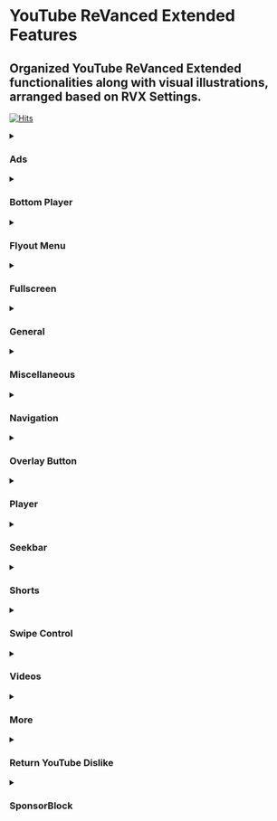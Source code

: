# YouTube ReVanced Extended Features


## Organized YouTube ReVanced Extended functionalities along with visual illustrations, arranged based on RVX Settings.

[![Hits](https://hits.sh/github.com/kazimmt/rvx-features/hits.svg)](https://hits.sh/github.com/kazimmt/rvx-features/hits/)

<details>
<summary>

### Ads</summary>
<img src="/assets/youtube/header/ads.jpg" >
  
**Hide general ads**
>Removes general ads.
<img src="/assets/youtube/ads/hide-general-ads.jpg" >

**Hide image shelf**
>Hides image shelves from YouTube Feed
<img src="/assets/youtube/ads/hide-image-shelf.jpg" >

**Hide merchandise shelf**
>Hides merchandise ads from feed.
<img src="/assets/youtube/ads/hide-merchandise-shelf.jpg" >

**Hide paid promotion banner**
>Hides paid promotion banner from video
<img src="/assets/youtube/ads/hide-paid-promotion-banner.jpg" >

**Hide self sponsored cards**
>Hides self sponsored cards under video info.
<img src="/assets/youtube/ads/hide-self-sponsored-card.jpg" >

**View product Banner**
>Hides View products Banner from Video Player
<img src="/assets/youtube/ads/hide-view-products-banner.jpg" >

** Web search result**
>Hides web search results from search feed.
<img src="/assets/youtube/ads/hide-web-search-result.jpg" >

**Hide video ads**
>Removes ads in the video player.
<img src="/assets/youtube/ads/hide-video-ads.jpg" >

**Hide get premium**
>Hides the YouTube Premium promotion banner between the player and video description.
<img src="/assets/youtube/ads/hide-get-premium.jpg" >
</details>

<details>
<summary>

### Bottom Player</summary>
<img src="/assets/youtube/header/bottom-player.jpg" >

**Button container**

**Hide button container**
>Adds the options to hide action buttons under a video.
<img src="/assets/youtube/bottom-player/hide-button-container.jpg" >

**Comments**

**Hide channel guidelines**
>Hide community guidelines from comments.
<img src="/assets/youtube/bottom-player/hide-channel-guidelines.jpg" >

**Hide comments section**
>Adds options to hide comment component under a video.
<img src="/assets/youtube/bottom-player/hide-comment-section.jpg" >

**Hide thanks button**
>Hides super thanks button from comments.
<img src="/assets/youtube/bottom-player/hide-thanks-button.jpg" >

**Hide preview comment**
>Hides preview from comments
<img src="/assets/youtube/bottom-player/hide-preview-comment.jpg" >
</details>

<details>
<summary>

### Flyout Menu</summary>
<img src="/assets/youtube/header/flyout-menu.jpg" >

**Feed flyout panel**

**Hide feed flyout menu**
>Hides components from feed flyout menu.
<img src="/assets/youtube/flyout-menu/hide-feed-flyout-menu.jpg" >

**Player flyout panel**

**Enable old quality layout**
>Enables the original quality flyout menu.
<img src="/assets/youtube/flyout-menu/enable-old-quality-layout.jpg" >

**Hide flyout panel**
>Adds options to hide player settings flyout panel.
<img src="/assets/youtube/flyout-menu/hide-flyout-panel.jpg" >
</details>

<details>
<summary>

### Fullscreen</summary>
<img src="/assets/youtube/header/fullscreen.jpg" >

**Hide autoplay preview**
>Hides the autoplay preview container in the fullscreen.
<img src="/assets/youtube/fullscreen/hide-autoplay-preview.jpg" >

**Hide endscreen overlay**
>Hides endscreen overlay when swiping up while in fullscreen and at the end of videos.
<img src="/assets/youtube/fullscreen/hide-endscreen-overlay.jpg" >

**Hide fullscreen panels**
>Hides video description and comments panel in fullscreen view.
<img src="/assets/youtube/fullscreen/hide-fullscreen-panels.jpg" >

**Quick actions**

**Hide quick actions container**
>Adds the options to hide quick actions components in the fullscreen.
<img src="/assets/youtube/fullscreen/hide-quick-actions-container.jpg" >
```You can also hide them separately.```

**Experimental Flags**

**Enable compact controls overlay**
>Compact all control overlay in fullscressn.
<img src="/assets/youtube/fullscreen/enable-compact-controls-overlay.jpg"
</details>

<details>
<summary>

### General</summary>
<img src="/assets/youtube/header/general.jpg" >

**Disable forced auto captions**
>Disable forced captions from being automatically enabled.
<img src="/assets/youtube/general/disable-forced-auto-caption.jpg" >

**Enable tablet mini player**
>Enables the tablet mini player layout.
<img src="/assets/youtube/general/enable-tablet-mini-player.jpg" >

**Enable wide search bar**
>Replaces the search icon with a wide search bar. This will hide the YouTube logo when active.
<img src="/assets/youtube/general/enable-wide-search-bar.jpg" >

**Hide account menu**
>Hide account menu elements.
<img src="/assets/youtube/general/hide-account-menu-elements.jpg" >

**Hide auto player popup panels**
>Hide automatic popup panels (playlist or live chat) on video player.
<img src="/assets/youtube/general/hide-auto-player-popup.jpg" >

**Hide category bar**
>Hide the category bar at the top of the feed, at the top of related videos & from search result.
<img src="/assets/youtube/general/hide-category-bar.jpg" >

**Hide channel avatar section**
>Hides the channel avatar section of the subscription feed.
<img src="/assets/youtube/general/hide-channel-avatar-section.jpg" >

**Hide crowdfunding box**
>Hides the crowdfunding box between the player and video description.
<img src="/assets/youtube/general/hide-crowdfunding-box.jpg" >

**Hide email address**
>Hides the email address(handle) in the account switcher.
<img src="/assets/youtube/general/hide-email-address.jpg" >

**Hide floating microphone**
>Hide floating microphone button from search page.
<img src="/assets/youtube/general/hide-floating-microphone.jpg" >

**Hide load more button**
>Hides load more ˅ / show more ˅ button on search feed.
<img src="/assets/youtube/general/hide-load-more-button.jpg" >

**Hide mix playlists**
>Removes mix playlists from home feed and video player.
<img src="/assets/youtube/general/hide-mix-playlist.jpg" >

**Hide snackbar**
>Hides the snackbar action popup.
<img src="/assets/youtube/general/hide-snackbar.jpg" >

**Hide suggestions shelf**
>Hides the Breaking news/top news, continue watching, Explore more channels, Shopping & watch it again shelves.
<img src="/assets/youtube/general/hide-suggestions-shelf.jpg" >

**Hide trending searches**
>Hide trending searches in the search bar.
<img src="/assets/youtube/general/hide-search-terms.jpg" >

**Header switch**
>Add switch to change header. [Regular or Premium]
<img src="/assets/youtube/general/header-switch.jpg" >

**Layout**

**Hide album cards**
>Hides the album cards below the artist description.
<img src="/assets/youtube/general/hide-album-cards.jpg" >

**Hide browse store button**
>Hide browse store button from any channel.

**Hide channel member shelf**
>Hide member shelf from channel.
<img src="/assets/youtube/general/hide-channel-member-shelf.jpg" >

**Hide community post**
>Hides community posts on the homepage tab & also from subscriptions feed.
<img src="/assets/youtube/general/hide-community-post.jpg" >

**Hide expandable chip under video**
>Hides expandable chip under video
<img src="/assets/youtube/general/hide-expandable-chip.jpg" >

**Hide feed surveys**
>Hides survey on the homepage and subscription feed
<img src="/assets/youtube/general/hide-feed-survey.jpg" >

**Hide gray description**
>Hides 'People also watched this video' under a video
<img src="/assets/youtube/general/hide-gray-description.jpg" >

**Hide gray seperator**
>Hides annoying gray lines between Video & Community Post
<img src="/assets/youtube/general/hide-gray-seperator.jpg" >

**Hide info panels**
>Hides important information panels from feed/search
<img src="/assets/youtube/general/hide-info-panels.jpg" >

**Hide join Button**
>Hides join button besides subscribe button.
<img src="/assets/youtube/general/hide-join-button.jpg" >

**Hide latest posts**
>Hides latest posts panels from feed
<img src="/assets/youtube/general/hide-latest-post.jpg" >

**Hide medical panels**
>Hides medical panels from feed/search
<img src="/assets/youtube/general/hide-medical-panels.jpg" >

**Hide movies shelf**
>Hides movies shelf from search
<img src="/assets/youtube/general/hide-movies-shelf.jpg" >

**Hide official header**
>Hides official header from any search result
<img src="/assets/youtube/general/hide-official-header.jpg" >

**Hide Ticket shelf**
>Hides ticket shelf of any upcoming events from search & related videos.
<img src="/assets/youtube/general/hide-ticket-shelf.jpg" >

**Hide timed reaction**
>Hides Timed Reaction from video comments/live chat
<img src="/assets/youtube/general/hide-timed-reaction.jpg" >

**Description**

**Hide Chapters**
>Hides chapters from video description
<img src="/assets/youtube/general/hide-chapters.jpg" >

**Hide music section**
>Hides music section from video description
<img src="/assets/youtube/general/hide-music-section.jpg" >

**Hide place section**
>Hides place section from video description
<img src="/assets/youtube/general/hide-place-section123.jpg" >

**Hide transcript section**
>Hides transcript section from video description
<img src="/assets/youtube/general/hide-transcript.jpg" >
</details>

<details>
<summary>

### Miscellaneous</summary>
<img src="/assets/youtube/header/miscellaneous.jpg" >

**Bypass ambient mode restrictions**
>Bypass ambient mode restrictions in battery saver mode.
<img src="/assets/youtube/miscellaneous/bypass-ambient-mode-restriction.jpg" >

**Enable external browser**
>Open URL outside the app in an external browser.
<img src="/assets/youtube/miscellaneous/enable-external-browser.jpg" >

**Enable new splash screen**
>Enabled the new splash screen (android 12+) tested by google.
<img src="/assets/youtube/miscellaneous/enable-new-splash-screen.jpg" >

**Enable open links directly**
>Skips over redirection URLs to external links.
<img src="/assets/youtube/miscellaneous/enable-open-links-directly.jpg" >

**Double back timeout**
>Set the number of seconds the double press back to exit.
<img src="/assets/youtube/miscellaneous/double-back-timeout.jpg" >

**Open default app settings**
>It allows you to set YouTube ReVanced Extended as default to open YouTube Links from anywhere.
<img src="/assets/youtube/miscellaneous/open-default-app-settings.jpg" >

**Open microG**
>Settings to Access MicroG Settings from YT directly.
<img src="/assets/youtube/miscellaneous/open-microg.jpg" >

***Experimental Flags***

**Disable quic Protocol**
>Disable CronetEngine's QUIC protocol. Read More: https://t.me/ReVancedBuildMMT/56259

**Enable force opus codec**
>Apply Opus codec instead of mp4a audio codec.
<img src="/assets/youtube/miscellaneous/enable-force-opus-codec.jpg" >

**Enable phone layout**
>Tricks the Tablet dpi to use some phone layout. (Community posts & Hide mix playlist will be availabe on tablet)
<img src="/assets/youtube/miscellaneous/enable-phone-layout.jpg" >

**Enable tablet layout**
>Tricks your phone dpi to change some layouts to Tablet layout (Community posts will not be available)
<img src="/assets/youtube/miscellaneous/enable-tablet-layout.jpg" >

**Enable VP9 codec**
>Forces the VP9 codec for videos. same vp9 codec setting that existed in Vanced. If your device is old enough or if your device's hardware specification isn't good enough. This option may work for you.
!<img src="/assets/youtube/miscellaneous/enable-vp9-codec.jpg" >

**Import / export setting**
>Options to Export Import ReVanced Extended Settings.
<img src="/assets/youtube/miscellaneous/import-export-settings.jpg" >

**Spoof app version**
>Spoof YouTube version to any old version to access some old features.
<img src="/assets/youtube/miscellaneous/spoof-app-version.jpg" >

```
Using Edit spoof app version, you can manually type any app version
```

**Spoof players parameter**
>Spoofs player parameters to prevent playback issues. You can also change Spoof player parameter type inside same settings. There are two types of Parameter. 1. **Player parameters of shors**, 2. **Player parameters of incognito mode**. Try another if one doesn't work for you.
<img src="/assets/youtube/miscellaneous/spoof-player-parameter.jpg" >

```
Don't forget to read side effects
```
</details>

<details>
<summary>

### Navigation</summary>
<img src="/assets/youtube/header/navigation.jpg" >

***Change homepage***

**Change homepage to subscriptions**
>Changes homepage to subscription feed. [When you start the app, the main feed becomes the subscription feed instead of the home feed]
<img src="/assets/youtube/navigation/change-homepage-to-subscription.jpg" >

**Enable tablet navigation Bar**
>Enables the tablet navigation bar.
<img src="/assets/youtube/navigation/enable-tablet-navigation-bar.jpg" >

***Hide navigation buttons***

**Hide create button**
>Hides create button from navigation.
<img src="/assets/youtube/navigation/hide-create-button.jpg" >

**Hide home button**
>Hides create button from navigation.
<img src="/assets/youtube/navigation/hide-home-button.jpg" >

**Hide library button**
>Hides library button from navigation.
<img src="/assets/youtube/navigation/hide-library-button.jpg" >

**Hide navigation label**
>Hides navigation button's label
<img src="/assets/youtube/navigation/hide-navigation-label.jpg" >

**Hide shorts button**
>Hides shorts button from navigation.
<img src="/assets/youtube/navigation/hide-shorts-button.jpg" >

**Hide subscriptions button**
>Hides subscriptions button from navigation.
<img src="/assets/youtube/navigation/hide-subscriptions-button.jpg" >

**Open library on app startup**
>When you start the app, the main page becomes the library instead of the home feed
<img src="/assets/youtube/navigation/open-library-on-app-startup.jpg" >

**Switch create with notification button**
>Switching the create button and notification button.
<img src="/assets/youtube/navigation/switch-create-with-notification.jpg" >
</details>

<details>
<summary>

### Overlay Button</summary>
<img src="/assets/youtube/header/overlay-button.jpg" >

**Always autorepeat button**
>Shows always autorepeat button on player. You can autorepeat any video by pressing this button.
<img src="/assets/youtube/overlay-button/always-autorepeat-button.jpg" >

**Copy video URL button**
>Shows copy video url button on player. You can copy video link directly by pressing this button.
<img src="/assets/youtube/overlay-button/copy-video-url-button.jpg" >

**Copy timestamp URL button**
>Shows copy timestamp url button on player. You can copy video link with current timestamp directly by pressing this button.
<img src="/assets/youtube/overlay-button/copy-timestamp-url-button.jpg" >

**External download button**
>Shows external button on player which allows you to download video locally.
<img src="/assets/youtube/overlay-button/external-download-button.jpg" >

**Speed dialog button**
>Shows speed dialog button on player. You can change/reset video speed using this button.
<img src="/assets/youtube/overlay-button/speed-dialog-button.jpg" >

**External downloader settings**
>Configure external download button with your favourite downloader app.
<img src="/assets/youtube/overlay-button/external-download-configure.jpg" >
To learn how to config, visit this: https://telegra.ph/Set-downloader-to-RVXRV-01-09
<details>
<summary>

***Experimental Flags***</summary>

**Hook download button**
>Hook native download button as external download button. Then native download button also work as a external downloader button.
<img src="/assets/youtube/overlay-button/hook-download-button.jpg" >
</details>
</details>

<details>
<summary>

### Player</summary>
<img src="/assets/youtube/header/player.jpg" >

***Work in progress!!***
**Hide audio track button**
>Hide the audio track button shown in the video player.

**Hide autoplay button**
>Hides the captions button in the video player.

**Hide captions button**
>Hides the captions button in the video player.

**Hide cast button**
>Hides the cast button in the video player.

**Hide channel watermark**
>Hides the collapse button in the video player.

**Hide collapse button**
>Hides the collapse button in the video player.

**Hide endscreen cards**
>Hides the suggested video cards at the end of a video.

**Hide info cards**
>Hides info-cards in videos.

**Hide live chat button**
>Hides the live chat button in the video player (for old layout).

**Hide player button background**
>Hides dark filter layer from player button.

**Hide player overlay filter**
>Removes the double tap dark filter layer.

**Hide previous & next button**
>Hides the previous and next button in the player controller.

**Hide seek message**
>Hides the 'Slide left or right to seek' message container.

**Hide speed overlay**
>Hides speed overlay in player.

**Hide suggested actions**
>Hide the suggested actions bar inside the player.

**Hide youtube music button**
>Hides the YouTube Music button in the video player.

***Experimental Flags***

**Hide film strip overlay**
>Hide flimstrip overlay on swipe controls.

***Haptic feedback***

**Disable haptic feedback in various situation**
>Disables haptic feed from below functionalities.
</details>

<details>
<summary>

### Seekbar</summary>
<img src="/assets/youtube/header/seekbar.jpg" >

***Work in progress!!***

**Enable custom seekbar color**
>Adds an option to change dark mode gray seekbar color to any color.

**Custom seekbar color value**
>You can set any color with hex color code.

**Enable new thumbnail preview**
>Enables a new type of thumbnail preview.

**Enable seekbar tapping**
>Enables tap-to-seek on the seekbar of the video player.

**Enable time stamp speed**
>Adds the current video speed in brackets next to the current time.

**Hide seekbar in video player**
>Hides the seekbar in video player.

**Hide seekbar in video thumbnails**
>Hides the seekbar in video thumbnails.

**Hide time stamp**
>Hides timestamp in video player.

</details>

<details>
<summary>

### Shorts</summary>
<img src="/assets/youtube/header/shorts.jpg" >

***Work in progress!!***

**Hide shorts shelf**
>Hides shorts shelf from Feed.

***Shorts player***

**Disable shorts player at app startup**
>Disables playing YouTube Shorts when launching YouTube.

**Hide comments button**
>Hides comments button from shorts.

**Hide info panels**
>Hides important info panel in shorts. 

**Hide join button**
>Hides join button in shorts.

**Hide like button**
>Hides like button in shorts.

**Hide paid promotion banner**
>Hides paid promotion banner in shorts.

**Hide remix button**
>Hides remix button in shorts

**Hide share button**
>Hides share button in shorts.

**Hide subscrioptions button**
>Hides subscription button in shorts.

**Hide thanks button**
>Hide thanks button in shorts comments.

***Experimental Flags***

**Hide navigation bar**
>Hide navigation bar when playing shorts.

**Hide toolbar**
</details>

<details>
<summary>

### Swipe Control</summary>
<img src="/assets/youtube/header/swipe-control.jpg" >

***Work in progress!!***

**Enable auto-brightness by swiping**
>Makes the brightness of HDR videos follow the system default by swiping the player.

**Enable brightness gesture**
>Enable brightness swipe control.

**Enable volume gesture**
>Enables volume swipe control.

**Enable press-to-swipe gesture**
>Enables long press to swipe control instead of normal swipe.

**Enable press-to-swipe haptic feedback**
>Feels haptic feedback when try to use press-to-swipe gesture.

**Swipe background visibility**
>Can set the visibility of swipe overlay background.

**Swipe magnitude threshold**
>Can set the amount of threshold for swipe to occur.

**Swipe overlay text size**
>Can set the text size for swipe overlay. 

**Swipe overlay timeout**
>Can set the time (in millisecond) the overlay is visible.

***Experimental Flags***

**Disable auto HDR brightness**
>Disable the brightness to set HDR automatically.

**Enable save and restore brightness**
>Saves & restores the brightness when exiting or entering fullscreen.
</details>

<details>
<summary>

### Videos</summary>
<img src="/assets/youtube/header/videos.jpg" >

***Work in progress!!***

**Default video quality**
>Adds ability to set default video quality.

**Default video speed**
>Adds ability to set default video speed.

**Disable HDR video
>Disables HDR video experience.

**Disable video speed in live stream**
>Disables video speed function in live stream.

**Enable custom video speed**
>Adds more video speed options.

```
With edit custom video speeds settings, you can manually type custom video speed you want
```

**Enable save video quality**
>Whenever you change the video quality while watching video, it remembers the new video quality.

**Enable save video speed**
>Whenever you change the video speed while watching video, it remembers the new video speed.
</details>

<details>
<summary>

### More</summary>
<img src="/assets/youtube/header/more.jpg" >

**add-splash-animation**
>Adds splash animation, which was removed in YT v18.19.36+. This patch cannot be used with custom-branding-icon patch.

**custom-branding-icon-mmt**
>Changes the YouTube launcher icon to MMT.

**custom-branding-youtube-name**
>Rename the YouTube app to the name specified in options.json.

**custom-package-name**
>Specifies the package name for YouTube and YT Music in the MicroG build.

**enable-debug-logging**
>Adds debugging options.

**enable-minimized-playback**
>Enables minimized and background playback.

**force-hide-player-button-background**
>Force removes the background from the video player buttons.

**hide-pip-notification**
>Disable pip notification when you first launch pip mode.

**hide-tooltip-content**
>Hides the tooltip box that appears on first install.

**language-switch**
>Add in-app language switch toggle.

**materialyou**
>Applies the MaterialYou theme for Android 12+ to YouTube.

**settings**
>Applies mandatory patches to implement ReVanced settings into the application.

**theme**
>Change the app's theme to the values specified in options.json.

**translations**
>Add Crowdin translations for YouTube ReVanced Extended settings.


```
Settings for some of these features are not available in ReVanced Extended Settings Page
```

**Work in progress!!**
</details>

<details>
<summary>

### Return YouTube Dislike</summary>
<img src="/assets/youtube/header/return-youtube-dislike.jpg" >

***Work in progress!!***

**Enable Return YouTube Dislike**
>Shows the dislike count of videos using the Return YouTube Dislike API.

**Show dislikes on Shorts**
>Return YouTube Dislike now support Shorts videos. It also shows the dislike count of shorts video using the RYD API.

**Dislikes as percentage**

**Compact like button**
</details>

<details>
<summary>

### SponsorBlock</summary>
<img src="/assets/youtube/header/sponsorblock.jpg" >

***Work in progress!!***

**Enable SponsorBlock**
>Integrates SponsorBlock which allows skipping undesired video segments, such as sponsored content.

***Appearance***

**Show voting button**

**Use compact skip button**

**Automatically hide skip button**

**Show a toast when skipping automatically**

**Show video length without segment**

**Change segment behaviour**

***Creating new segment***

**Show create new segment button**

**Adjust new segment step**
</details>

